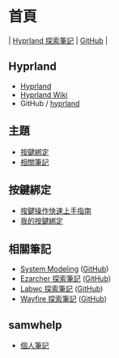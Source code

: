 
# 首頁

| [Hyprland 探索筆記](https://samwhelp.github.io/note-about-hyprland/) | [GitHub](https://github.com/samwhelp/note-about-hyprland) |


## Hyprland

* [Hyprland](https://hyprland.org/)
* [Hyprland Wiki](https://wiki.hyprland.org/)
* GitHub / [hyprland](https://github.com/hyprwm/Hyprland)


## 主題

* [按鍵綁定](#按鍵綁定)
* [相關筆記](#相關筆記)


## 按鍵綁定

* [按鍵操作快速上手指南](https://samwhelp.github.io/system-modeling/read/zh_tw/quick-start)
* [我的按鍵綁定](https://samwhelp.github.io/note-about-hyprland/read/config/keybind.html)



## 相關筆記

* [System Modeling](https://samwhelp.github.io/system-modeling/) ([GitHub](https://github.com/samwhelp/system-modeling/))
* [Ezarcher 探索筆記](https://samwhelp.github.io/note-about-ezarcher/) ([GitHub](https://github.com/samwhelp/note-about-ezarcher/))
* [Labwc 探索筆記](https://samwhelp.github.io/note-about-labwc/) ([GitHub](https://github.com/samwhelp/note-about-labwc/))
* [Wayfire 探索筆記](https://samwhelp.github.io/note-about-wayfire/) ([GitHub](https://github.com/samwhelp/note-about-wayfire/))


## samwhelp

* [個人筆記](https://samwhelp.github.io/book/)
